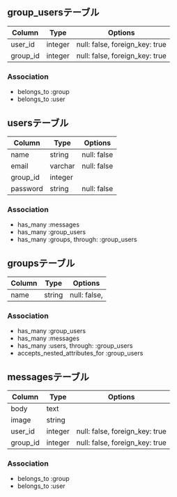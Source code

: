## group_usersテーブル

|Column|Type|Options|
|------|----|-------|
|user_id|integer|null: false, foreign_key: true|
|group_id|integer|null: false, foreign_key: true|

### Association
- belongs_to :group
- belongs_to :user

## usersテーブル
|Column|Type|Options|
|------|----|-------|
|name|string|null: false|
|email|varchar|null: false|
|group_id|integer||
|password|string|null: false|

### Association
- has_many :messages
- has_many :group_users
- has_many :groups, through: :group_users


## groupsテーブル

|Column|Type|Options|
|------|----|-------|
|name|string|null: false,|

### Association
- has_many :group_users
- has_many :messages
- has_many :users, through: :group_users
- accepts_nested_attributes_for :group_users
<!-- accepts_nested_attributes_forは、他のモデルを一括で更新・保存できるようにしてくれる -->

## messagesテーブル

|Column|Type|Options|
|------|----|-------|
|body|text||
|image|string||
|user_id|integer|null: false, foreign_key: true|
|group_id|integer|null: false, foreign_key: true|


### Association
- belongs_to :group
- belongs_to :user


